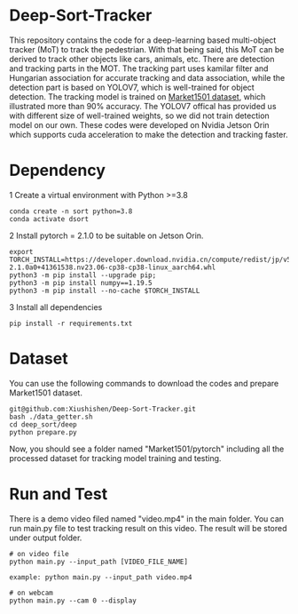# Deep-Sort-Tracker

This repository contains the code for a deep-learning based multi-object tracker (MoT) to track the pedestrian. With that being said, this MoT can be derived to track other objects like cars, animals, etc. There are detection and tracking parts in the MOT. The tracking part uses kamilar filter and Hungarian association for accurate tracking and data association, while the detection part is based on YOLOV7, which is well-trained for object detection. The tracking model is trained on [Market1501 dataset](https://www.kaggle.com/datasets/pengcw1/market-1501), which illustrated more than 90% accuracy. The YOLOV7 offical has provided us with different size of well-trained weights, so we did not train detection model on our own. These codes were developed on Nvidia Jetson Orin which supports cuda acceleration to make the detection and tracking faster.

# Dependency
1 Create a virtual environment with Python >=3.8  
```
conda create -n sort python=3.8    
conda activate dsort  
```

2 Install pytorch = 2.1.0 to be suitable on Jetson Orin.
```
export TORCH_INSTALL=https://developer.download.nvidia.cn/compute/redist/jp/v512/pytorch/torch-2.1.0a0+41361538.nv23.06-cp38-cp38-linux_aarch64.whl
python3 -m pip install --upgrade pip;
python3 -m pip install numpy==1.19.5
python3 -m pip install --no-cache $TORCH_INSTALL
```

3 Install all dependencies
```
pip install -r requirements.txt
```

# Dataset

You can use the following commands to download the codes and prepare Market1501 dataset.
```
git@github.com:Xiushishen/Deep-Sort-Tracker.git
bash ./data_getter.sh
cd deep_sort/deep
python prepare.py
```
Now, you should see a folder named "Market1501/pytorch" including all the processed dataset for tracking model training and testing.

# Run and Test
There is a demo video filed named "video.mp4" in the main folder. You can run main.py file to test tracking result on this video. The result will be stored under output folder.
```
# on video file
python main.py --input_path [VIDEO_FILE_NAME]

example: python main.py --input_path video.mp4

# on webcam 
python main.py --cam 0 --display

```
